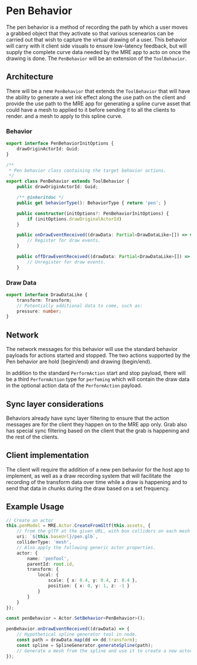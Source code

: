 # Pen Behavior

The pen behavior is a method of recording the path by which a user moves a grabbed object that they activate so that various scenearios 
can be carried out that wish to capture the virtual drawing of a user.  This behavior will carry with it client side visuals
to ensure low-latency feedback, but will supply the complete curve data needed by the MRE app to acto on once the drawing is done.
The `PenBehavior` will be an extension of the `ToolBehavior`.

## Architecture

There will be a new `PenBehavior` that extends the `ToolBehavior` that will have the ability to generate a wet ink effect along the use 
path on the client and provide the use path to the MRE app for generating a spline curve asset that could have a mesh to applied to it
before sending it to all the clients to render. and a mesh to apply to this spline curve.

### Behavior
``` ts
export interface PenBehaviorInitOptions {
	drawOriginActorId: Guid;
}

/**
 * Pen behavior class containing the target behavior actions.
 */
export class PenBehavior extends ToolBehavior {
	public drawOriginActorId: Guid;

	/** @inheritdoc */
	public get behaviorType(): BehaviorType { return 'pen'; }

	public constructor(initOptions?: PenBehaviorInitOptions) {
		if (initOptions.drawOriginalActorId)
	}

	public onDrawEventReceived((drawData: Partial<DrawDataLike>[]) => void) {
		// Register for draw events.
	}

	public offDrawEventReceived((drawData: Partial<DrawDataLike>[]) => void) {
		// Unregister for draw events.
	}
```

### Draw Data

``` ts
export interface DrawDataLike {
	transform: Transform;
	// Potentially additional data to come, such as:
	pressure: number;
}
```

## Network

The network messages for this behavior will use the standard behavior payloads for actions started and stopped.  The two actions supported 
by the Pen behavior are hold (begin/end) and drawing (begin/end).

In addition to the standard `PerformAction` start and stop payload, there will be a third `PerformAction` type for `perfoming` which will
contain the draw data in the optional action data of the `PerformAction` payload.

## Sync layer considerations

Behaviors already have sync layer filtering to ensure that the action messages are for the client they happen on to the MRE app only.  Grab 
also has special sync filtering based on the client that the grab is happening and the rest of the clients.  

## Client implementation

The client will require the addition of a new pen behavior for the host app to implement, as well as a draw recording system that will facilitate
the recording of the transform data over time while a draw is happening and to send that data in chunks during the draw based on a set frequency.

## Example Usage

``` ts
// Create an actor
this.penModel = MRE.Actor.CreateFromGltf(this.assets, {
    // from the glTF at the given URL, with box colliders on each mesh
    uri: `${this.baseUrl}/pen.glb`,
    colliderType: 'mesh',
    // Also apply the following generic actor properties.
    actor: {
        name: 'penTool',
        parentId: root.id,
        transform: {
            local: {
                scale: { x: 0.4, y: 0.4, z: 0.4 },
                position: { x: 0, y: 1, z: -1 }
            }
        }
    }
});

const penBehavior = Actor.SetBehavior<PenBehavior>();

penBehavior.onDrawEventReceived((drawData) => {
	// Hypothetical spline generator tool in node.
	const path = drawData.map(dd => dd.transform);
	const spline = SplineGenerator.generateSpline(path);
	// Generate a mesh from the spline and use it to create a new actor at the point of origin of the draw.
});
```